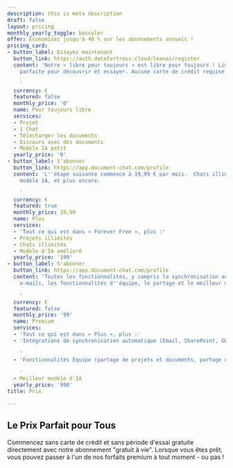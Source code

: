 ```yaml
---
description: this is meta description
draft: false
layout: pricing
monthly_yearly_toggle: basculer
offer: Économisez jusqu'à 40 % sur les abonnements annuels !
pricing_card:
- button_label: Essayez maintenant
  button_link: https://auth.datafortress.cloud/leanai/register
  content: 'Notre « libre pour toujours » est libre pour toujours ! Limitée, mais
    parfaite pour découvrir et essayer. Aucune carte de crédit requise.

    '
  currency: €
  featured: false
  monthly_price: '0'
  name: Pour toujours libre
  services:
  - Projet
  - 1 Chat
  - Télécharger les documents
  - Discours avec des documents
  - Modèle IA petit
  yearly_price: '0'
- button_label: S'abonner
  button_link: https://app.document-chat.com/profile
  content: 'L''étape suivante commence à 19,99 € par mois.  Chats illimités, meilleur
    modèle IA, et plus encore.

    '
  currency: €
  featured: true
  monthly_price: 19,99
  name: Plus
  services:
  - 'Tout ce qui est dans « Forever Free », plus :'
  - Projets illimités
  - Chats illimités
  - Modèle d'IA amélioré
  yearly_price: '199'
- button_label: S'abonner
  button_link: https://app.document-chat.com/profile
  content: 'Toutes les fonctionnalités, y compris la synchronisation automatique des
    e-mails, les fonctionnalités d''équipe, le partage et le meilleur modèle d''IA.

    '
  currency: €
  featured: false
  monthly_price: '99'
  name: Premium
  services:
  - 'Tout ce qui est dans « Plus », plus :'
  - 'Intégrations de synchronisation automatique (Email, SharePoint, GDrive, ...)

    '
  - 'Fonctionnalités Équipe (partage de projets et documents, partage de chat, ...)

    '
  - Meilleur modèle d'IA
  yearly_price: '990'
title: Prix

---
```

## Le Prix Parfait pour Tous

Commencez sans carte de crédit et sans période d'essai gratuite directement avec notre abonnement "gratuit à vie".  Lorsque vous êtes prêt, vous pouvez passer à l'un de nos forfaits premium à tout moment - ou pas !
